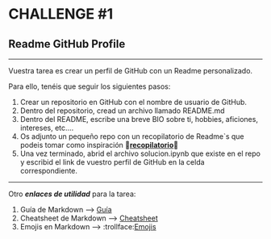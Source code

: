 # CHALLENGE #1 

## Readme GitHub Profile
---
Vuestra tarea es crear un perfil de GitHub con un Readme personalizado.

Para ello, tenéis que seguir los siguientes pasos:

1. Crear un repositorio en GitHub con el nombre de usuario de GitHub.
2. Dentro del repositorio, cread un archivo llamado README.md
3. Dentro del README, escribe una breve BIO sobre ti, hobbies, aficiones, intereses, etc....
4. Os adjunto un pequeño repo con un recopilatorio de Readme`s que podeis tomar como inspiración :link:[**recopilatorio**](https://github.com/abhisheknaiidu/awesome-github-profile-readme):link:
5. Una vez terminado, abrid el archivo solucion.ipynb que existe en el repo y escribid el link de vuestro perfil de GitHub en la celda correspondiente.


---

Otro ***enlaces de utilidad*** para la tarea:

1. Guía de Markdown --> [Guía](https://www.markdownguide.org/basic-syntax/)
2. Cheatsheet de Markdown --> [Cheatsheet](https://github.com/adam-p/markdown-here/wiki/Markdown-Cheatsheet)
3. Emojis en Markdown --> :trollface:[Emojis](https://gist.github.com/rxaviers/7360908)

